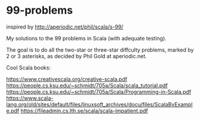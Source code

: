 # 99-problems
inspired by http://aperiodic.net/phil/scala/s-99/

My solutions to the 99 problems in Scala (with adequate testing).

The goal is to do all the two-star or three-star diffculty problems, marked by 2 or 3 asterisks, as decided by Phil Gold at aperiodic.net.

Cool Scala books:

https://www.creativescala.org/creative-scala.pdf
https://people.cs.ksu.edu/~schmidt/705a/Scala/scala_tutorial.pdf
https://people.cs.ksu.edu/~schmidt/705a/Scala/Programming-in-Scala.pdf
https://www.scala-lang.org/old/sites/default/files/linuxsoft_archives/docu/files/ScalaByExample.pdf
https://fileadmin.cs.lth.se/scala/scala-impatient.pdf
